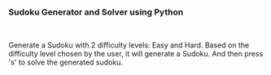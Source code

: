 <h3> Sudoku Generator and Solver using Python </h3>

 

Generate a Sudoku with 2 difficulty levels: Easy and Hard. Based on the difficulty level chosen by the user, it will generate a Sudoku. And then press 's' to solve the generated sudoku.
